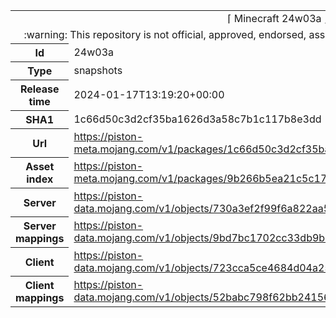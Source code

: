 <html><table>
<tr><td colspan="2" align="center"><img width="0" height="0"><br/>⌈ Minecraft 24w03a ⌋<br/><img width="0" height="0"></td></tr>
<tr><td colspan="2" align="center"><img width="0" height="0"><br/>
:warning: This repository is not official, approved, endorsed, associated or connected with Mojang :warning:
<br/><img width="0" height="0"></td></tr>
<tr><th>Id</th><td>24w03a</td></tr>
<tr><th>Type</th><td>snapshots</td></tr>
<tr><th>Release time</th><td>2024-01-17T13:19:20+00:00</td></tr>
<tr><th>SHA1</th><td>1c66d50c3d2cf35ba1626d3a58c7b1c117b8e3dd</td></tr>
<tr><th>Url</th><td><a href="https://piston-meta.mojang.com/v1/packages/1c66d50c3d2cf35ba1626d3a58c7b1c117b8e3dd/24w03a.json">https://piston-meta.mojang.com/v1/packages/1c66d50c3d2cf35ba1626d3a58c7b1c117b8e3dd/24w03a.json</a></td></tr>
<tr><th>Asset index</th><td><a href="https://piston-meta.mojang.com/v1/packages/9b266b5ea21c5c176ed514ecab8bff576ed3197b/12.json">https://piston-meta.mojang.com/v1/packages/9b266b5ea21c5c176ed514ecab8bff576ed3197b/12.json</a></td></tr>
<tr><th>Server</th><td><a href="https://piston-data.mojang.com/v1/objects/730a3ef2f99f6a822aa504bfee2eb5372d826293/server.jar">https://piston-data.mojang.com/v1/objects/730a3ef2f99f6a822aa504bfee2eb5372d826293/server.jar</a></td></tr>
<tr><th>Server mappings</th><td><a href="https://piston-data.mojang.com/v1/objects/9bd7bc1702cc33db9baf44b7ff081e420d65aebf/server.txt">https://piston-data.mojang.com/v1/objects/9bd7bc1702cc33db9baf44b7ff081e420d65aebf/server.txt</a></td></tr>
<tr><th>Client</th><td><a href="https://piston-data.mojang.com/v1/objects/723cca5ce4684d04a259a7860a41e75856a5c08a/client.jar">https://piston-data.mojang.com/v1/objects/723cca5ce4684d04a259a7860a41e75856a5c08a/client.jar</a></td></tr>
<tr><th>Client mappings</th><td><a href="https://piston-data.mojang.com/v1/objects/52babc798f62bb24156e66199193f568f0e56c53/client.txt">https://piston-data.mojang.com/v1/objects/52babc798f62bb24156e66199193f568f0e56c53/client.txt</a></td></tr>
</table></html>